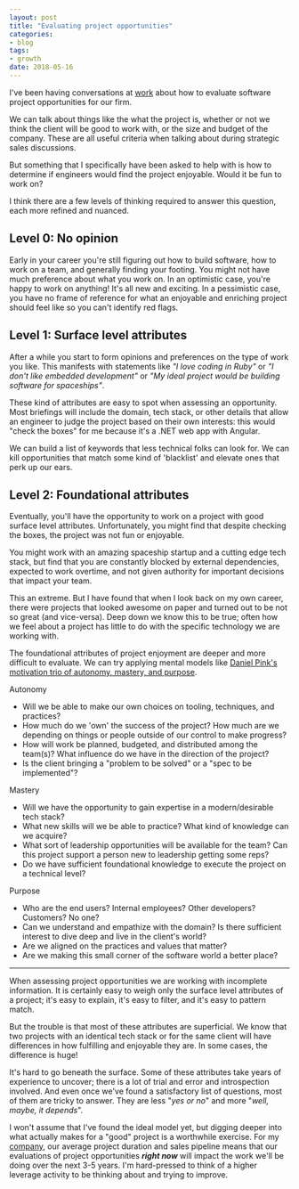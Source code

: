 ```yaml
---
layout: post
title: "Evaluating project opportunities"
categories:
- blog
tags:
- growth
date: 2018-05-16
---
```


I've been having conversations at [work][work] about how to evaluate software project opportunities for our firm.

We can talk about things like the what the project is, whether or not we think the client will be good to work with, or the size and budget of the company. These are all useful criteria when talking about during strategic sales discussions.

But something that I specifically have been asked to help with is how to determine if engineers would find the project enjoyable. Would it be fun to work on?

I think there are a few levels of thinking required to answer this question, each more refined and nuanced.

## Level 0: No opinion

Early in your career you're still figuring out how to build software, how to work on a team, and generally finding your footing. You might not have much preference about what you work on. In an optimistic case, you're happy to work on anything! It's all new and exciting. In a pessimistic case, you have no frame of reference for what an enjoyable and enriching project should feel like so you can't identify red flags.

## Level 1: Surface level attributes

After a while you start to form opinions and preferences on the type of work you like. This manifests with statements like _"I love coding in Ruby"_ or _"I don't like embedded development"_ or _"My ideal project would be building software for spaceships"_.

These kind of attributes are easy to spot when assessing an opportunity. Most briefings will include the domain, tech stack, or other details that allow an engineer to judge the project based on their own interests: this would "check the boxes" for me because it's a .NET web app with Angular.

We can build a list of keywords that less technical folks can look for. We can kill opportunities that match some kind of 'blacklist' and elevate ones that perk up our ears.

## Level 2: Foundational attributes

Eventually, you'll have the opportunity to work on a project with good surface level attributes. Unfortunately, you might find that despite checking the boxes, the project was not fun or enjoyable.

You might work with an amazing spaceship startup and a cutting edge tech stack, but find that you are constantly blocked by external dependencies, expected to work overtime, and not given authority for important decisions that impact your team.

This an extreme. But I have found that when I look back on my own career, there were projects that looked awesome on paper and turned out to be not so great (and vice-versa). Deep down we know this to be true; often how we feel about a project has little to do with the specific technology we are working with. 

The foundational attributes of project enjoyment are deeper and more difficult to evaluate. We can try applying mental models like [Daniel Pink's motivation trio of autonomy, mastery, and purpose][pink].

Autonomy

* Will we be able to make our own choices on tooling, techniques, and practices?
* How much do we 'own' the success of the project? How much are we depending on things or people outside of our control to make progress?
* How will work be planned, budgeted, and distributed among the team(s)? What influence do we have in the direction of the project?
* Is the client bringing a "problem to be solved" or a "spec to be implemented"?

Mastery

* Will we have the opportunity to gain expertise in a modern/desirable tech stack?
* What new skills will we be able to practice? What kind of knowledge can we acquire?
* What sort of leadership opportunities will be available for the team? Can this project support a person new to leadership getting some reps?
* Do we have sufficient foundational knowledge to execute the project on a technical level?

Purpose

* Who are the end users? Internal employees? Other developers? Customers? No one?
* Can we understand and empathize with the domain? Is there sufficient interest to dive deep and live in the client's world?
* Are we aligned on the practices and values that matter?
* Are we making this small corner of the software world a better place?

---

When assessing project opportunities we are working with incomplete information. It is certainly easy to weigh only the surface level attributes of a project; it's easy to explain, it's easy to filter, and it's easy to pattern match. 

But the trouble is that most of these attributes are superficial. We know that two projects with an identical tech stack or for the same client will have differences in how fulfilling and enjoyable they are. In some cases, the difference is huge!

It's hard to go beneath the surface. Some of these attributes take years of experience to uncover; there is a lot of trial and error and introspection involved. And even once we've found a satisfactory list of questions, most of them are tricky to answer. They are less "_yes or no_" and more "_well, maybe, it depends_".

I won't assume that I've found the ideal model yet, but digging deeper into what actually makes for a "good" project is a worthwhile exercise. For my [company][work], our average project duration and sales pipeline means that our evaluations of project opportunities **_right now_** will impact the work we'll be doing over the next 3-5 years. I'm hard-pressed to think of a higher leverage activity to be thinking about and trying to improve.

[work]: https://www.sep.com/
[pink]: https://en.wikipedia.org/wiki/Drive:_The_Surprising_Truth_About_What_Motivates_Us
